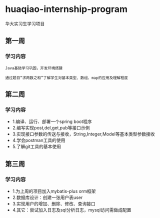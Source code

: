 # huaqiao-internship-program

华大实习生学习项目

## 第一周

### 学习内容

    Java基础学习巩固，开发环境搭建

    通过题目“求两数之和”了解学生对基本类型、数组、map的应用及理解程度

## 第二周

### 学习内容

- 1.编译、运行、部署一个spring boot程序
- 2.编写实现post,del,get,pub等接口示例
- 3.实现接口参数的传送与接收，String,Integer,Model等基本类型参数接收
- 4.学会postman工具的使用
- 5.了解git工具的基本使用

## 第三周

### 学习内容

- 1.为上周的项目加入mybatis-plus orm框架
- 2.数据库设计：创建一张用户表user
- 3.实现用户的增加、删除、修改、查询接口
- 4.其它：尝试加入日志及sql分析日志，mysql访问需做成配置
  
